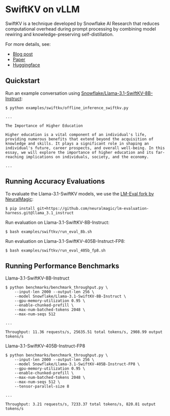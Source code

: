 # SwiftKV on vLLM

SwiftKV is a technique developed by Snowflake AI Research that reduces computational overhead during prompt processing by combining model rewiring and knowledge-preserving self-distillation.

For more details, see:

- [Blog post](https://www.snowflake.com/engineering-blog/swiftkv-llm-compute-reduction)
- [Paper](https://arxiv.org/abs/2410.03960)
- [Huggingface](https://huggingface.co/collections/Snowflake/swiftkv-models-674f7d7474eb789e185d31cb)

## Quickstart

Run an example conversation using [Snowflake/Llama-3.1-SwiftKV-8B-Instruct](https://huggingface.co/Snowflake/Llama-3.1-SwiftKV-8B-Instruct):
```console
$ python examples/swiftkv/offline_inference_swiftkv.py

...

The Importance of Higher Education

Higher education is a vital component of an individual's life, providing numerous benefits that extend beyond the acquisition of knowledge and skills. It plays a significant role in shaping an individual's future, career prospects, and overall well-being. In this essay, we will explore the importance of higher education and its far-reaching implications on individuals, society, and the economy.

...
```

## Running Accuracy Evaluations

To evaluate the Llama-3.1-SwiftKV models, we use the [LM-Eval fork by NeuralMagic](https://github.com/neuralmagic/lm-evaluation-harness.git):

```console
$ pip install git+https://github.com/neuralmagic/lm-evaluation-harness.git@llama_3.1_instruct
```

Run evaluation on Llama-3.1-SwiftKV-8B-Instruct:

```console
$ bash examples/swiftkv/run_eval_8b.sh
```

Run evaluation on Llama-3.1-SwiftKV-405B-Instruct-FP8:

```console
$ bash examples/swiftkv/run_eval_405b_fp8.sh
```

## Running Performance Benchmarks

Llama-3.1-SwiftKV-8B-Instruct

```console
$ python benchmarks/benchmark_throughput.py \
    --input-len 2000 --output-len 256 \
    --model Snowflake/Llama-3.1-SwiftKV-8B-Instruct \
    --gpu-memory-utilization 0.95 \
    --enable-chunked-prefill \
    --max-num-batched-tokens 2048 \
    --max-num-seqs 512 

...

Throughput: 11.36 requests/s, 25635.51 total tokens/s, 2908.99 output tokens/s
```

Llama-3.1-SwiftKV-405B-Instruct-FP8

```console
$ python benchmarks/benchmark_throughput.py \
    --input-len 2000 --output-len 256 \
    --model Snowflake/Llama-3.1-SwiftKV-405B-Instruct-FP8 \
    --gpu-memory-utilization 0.95 \
    --enable-chunked-prefill \
    --max-num-batched-tokens 2048 \
    --max-num-seqs 512 \
    --tensor-parallel-size 8

...

Throughput: 3.21 requests/s, 7233.37 total tokens/s, 820.81 output tokens/s
```
